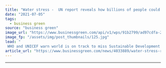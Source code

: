 ```yaml
---
title: "Water stress -  UN report reveals how billions of people could not wash hands at home as Covid-19 hit"
date: "2021-07-05"
tags: 
  - business green
source: "business green"
image_url: "https://www.businessgreen.com/api/v1/wps/91b2799/ad97cdfa-29b1-47d1-bef9-7f6b603e43e2/6/iw-water-generic-310718-005-185x114.jpg"
image_fp: "/assets/img/post_thumbnails/125.jpg"
lead: "
 WHO and UNICEF warn world is on track to miss Sustainable Development Goals covering access to water services ..."
article_url: "https://www.businessgreen.com/news/4033889/water-stress-report-reveals-billions-people-wash-hands-home-covid-19-hit"
---
```


---

